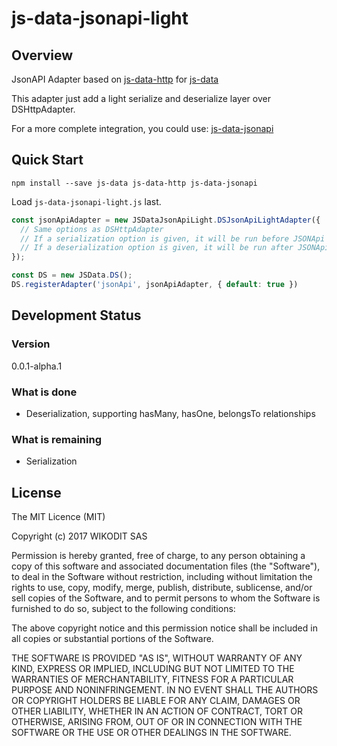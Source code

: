 # js-data-jsonapi-light

## Overview

JsonAPI Adapter based on [js-data-http](https://github.com/js-data/js-data-http) for [js-data](http://www.js-data.io)

This adapter just add a light serialize and deserialize layer over DSHttpAdapter.

For a more complete integration, you could use: [js-data-jsonapi](https://github.com/BlairAllegroTech/js-data-jsonapi)

## Quick Start

`npm install --save js-data js-data-http js-data-jsonapi`

Load `js-data-jsonapi-light.js` last.

```js
const jsonApiAdapter = new JSDataJsonApiLight.DSJsonApiLightAdapter({
  // Same options as DSHttpAdapter
  // If a serialization option is given, it will be run before JSONApi serialization has occured
  // If a deserialization option is given, it will be run after JSONApi deserialization has occured
});

const DS = new JSData.DS();
DS.registerAdapter('jsonApi', jsonApiAdapter, { default: true })
```


## Development Status

### Version

0.0.1-alpha.1

### What is done

* Deserialization, supporting hasMany, hasOne, belongsTo relationships

### What is remaining

* Serialization

## License

The MIT Licence (MIT)

Copyright (c) 2017 WIKODIT SAS

Permission is hereby granted, free of charge, to any person obtaining a copy of this software and associated documentation files (the "Software"), to deal in the Software without restriction, including without limitation the rights to use, copy, modify, merge, publish, distribute, sublicense, and/or sell copies of the Software, and to permit persons to whom the Software is furnished to do so, subject to the following conditions:

The above copyright notice and this permission notice shall be included in all copies or substantial portions of the Software.

THE SOFTWARE IS PROVIDED "AS IS", WITHOUT WARRANTY OF ANY KIND, EXPRESS OR IMPLIED, INCLUDING BUT NOT LIMITED TO THE WARRANTIES OF MERCHANTABILITY, FITNESS FOR A PARTICULAR PURPOSE AND NONINFRINGEMENT. IN NO EVENT SHALL THE AUTHORS OR COPYRIGHT HOLDERS BE LIABLE FOR ANY CLAIM, DAMAGES OR OTHER LIABILITY, WHETHER IN AN ACTION OF CONTRACT, TORT OR OTHERWISE, ARISING FROM, OUT OF OR IN CONNECTION WITH THE SOFTWARE OR THE USE OR OTHER DEALINGS IN THE SOFTWARE.